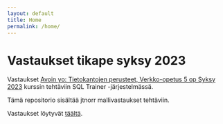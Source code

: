 ```yaml
---
layout: default
title: Home
permalink: /home/
---
```



# Vastaukset tikape syksy 2023

Vastaukset [Avoin yo: Tietokantojen perusteet, Verkko-opetus 5 op Syksy 2023](https://studies.helsinki.fi/kurssit/toteutus/otm-7a08b72f-b09c-4265-8619-322e4fd1d853/TKT10004) kurssin tehtäviin SQL Trainer -järjestelmässä.

Tämä repositorio sisältää jtnorr mallivastaukset tehtäviin.

Vastaukset löytyvät [täältä](/vastaukset/).

